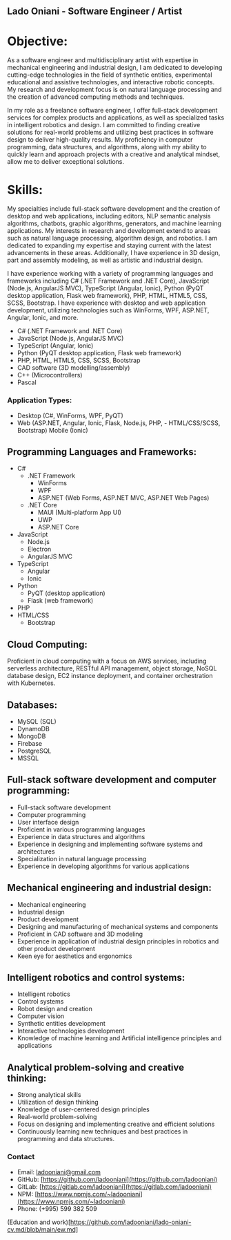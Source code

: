 ## Lado Oniani - Software Engineer / Artist

# Objective:

As a software engineer and multidisciplinary artist with expertise in mechanical engineering and industrial design, I am dedicated to developing cutting-edge technologies in the field of synthetic entities, experimental educational and assistive technologies, and interactive robotic concepts. My research and development focus is on natural language processing and the creation of advanced computing methods and techniques.

In my role as a freelance software engineer, I offer full-stack development services for complex products and applications, as well as specialized tasks in intelligent robotics and design. I am committed to finding creative solutions for real-world problems and utilizing best practices in software design to deliver high-quality results. My proficiency in computer programming, data structures, and algorithms, along with my ability to quickly learn and approach projects with a creative and analytical mindset, allow me to deliver exceptional solutions.

# Skills:

My specialties include full-stack software development and the creation of desktop and web applications, including editors, NLP semantic analysis algorithms, chatbots, graphic algorithms, generators, and machine learning applications. My interests in research and development extend to areas such as natural language processing, algorithm design, and robotics. I am dedicated to expanding my expertise and staying current with the latest advancements in these areas. Additionally, I have experience in 3D design, part and assembly modeling, as well as artistic and industrial design.

I have experience working with a variety of programming languages and frameworks including C# (.NET Framework and .NET Core), JavaScript (Node.js, AngularJS MVC),  TypeScript (Angular, Ionic), Python (PyQT desktop application, Flask web framework), PHP, HTML, HTML5, CSS, SCSS, Bootstrap. I have experience with desktop and web application development, utilizing technologies such as WinForms, WPF, ASP.NET, Angular, Ionic, and more.

- C# (.NET Framework and .NET Core)
- JavaScript (Node.js, AngularJS MVC)
- TypeScript (Angular, Ionic)
- Python (PyQT desktop application, Flask web framework)
- PHP, HTML, HTML5, CSS, SCSS, Bootstrap
- CAD software (3D modelling/assembly)
- C++ (Microcontrollers)
- Pascal

### Application Types:
- Desktop (C#, WinForms, WPF, PyQT)
- Web (ASP.NET, Angular, Ionic, Flask, Node.js, PHP, - HTML/CSS/SCSS, Bootstrap)
Mobile (Ionic)

## Programming Languages and Frameworks:
- C#
    - .NET Framework
        - WinForms
        - WPF
        - ASP.NET (Web Forms, ASP.NET MVC, ASP.NET Web Pages)
    - .NET Core
        - MAUI (Multi-platform App UI)
        - UWP
        - ASP.NET Core
- JavaScript
    - Node.js
    - Electron
    - AngularJS MVC
- TypeScript
    - Angular
    - Ionic
- Python
    - PyQT (desktop application)
    - Flask (web framework)
- PHP
- HTML/CSS
    - Bootstrap

## Cloud Computing:

Proficient in cloud computing with a focus on AWS services, including serverless architecture, RESTful API management, object storage, NoSQL database design, EC2 instance deployment, and container orchestration with Kubernetes.

<!---
- AWS Lambda Function (Serverless architecture and developing applications using Lambda functions).
- AWS API Gateway (Managing and designing RESTful APIs).
- AWS S3 (Object storage, file management, and data retrieval).
- AWS DynamoDB (Designing and querying NoSQL databases, ensuring scalability).
- AWS EC2 (Deploying and managing EC2 instances).
- Kubernetes (Container Orchestration).
--->

## Databases:
- MySQL (SQL)
- DynamoDB
- MongoDB
- Firebase
- PostgreSQL
- MSSQL

## Full-stack software development and computer programming:
- Full-stack software development
- Computer programming
- User interface design
- Proficient in various programming languages
- Experience in data structures and algorithms
- Experience in designing and implementing software systems and architectures
- Specialization in natural language processing
- Experience in developing algorithms for various applications
## Mechanical engineering and industrial design:
- Mechanical engineering
- Industrial design
- Product development
- Designing and manufacturing of mechanical systems and components
- Proficient in CAD software and 3D modeling
- Experience in application of industrial design principles in robotics and other product development
- Keen eye for aesthetics and ergonomics
## Intelligent robotics and control systems:
- Intelligent robotics
- Control systems
- Robot design and creation
- Computer vision
- Synthetic entities development
- Interactive technologies development
- Knowledge of machine learning and Artificial intelligence principles and applications
## Analytical problem-solving and creative thinking:
- Strong analytical skills
- Utilization of design thinking
- Knowledge of user-centered design principles
- Real-world problem-solving
- Focus on designing and implementing creative and efficient solutions
- Continuously learning new techniques and best practices in programming and data structures.

### Contact

- Email: [ladooniani@gmail.com](mailto:ladooniani@gmail.com)
- GitHub: [https://github.com/ladooniani](https://github.com/ladooniani)
- GitLab: [https://gitlab.com/ladooniani](https://gitlab.com/ladooniani)
- NPM: [https://www.npmjs.com/~ladooniani](https://www.npmjs.com/~ladooniani)
- Phone: (+995) 599 382 509

(Education and work)[https://github.com/ladooniani/lado-oniani-cv.md/blob/main/ew.md]
<!-- - Date of birth: 08-04-1980  
  - Resume: [Lado-Oniani-CV.pdf](https://github.com/ladooniani/lado-oniani-cv.md/blob/main/img/Lado-Oniani-CV.pdf)  --->
